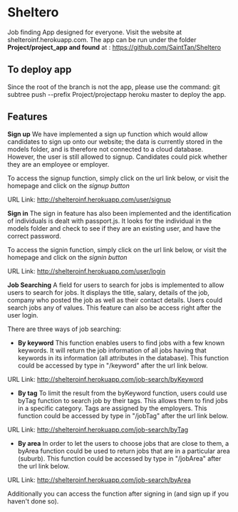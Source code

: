 # Sheltero
Job finding App designed for everyone. Visit the website at shelteroinf.herokuapp.com. The app can be run under the folder **Project/project_app and found** at : https://github.com/SaintTan/Sheltero

## To deploy app
Since the root of the branch is not the app, please use the command:
git subtree push --prefix Project/projectapp heroku master
to deploy the app.


## Features
**Sign up**
We have implemented a sign up function which would allow candidates to sign up onto our website; the data is currently stored in the models folder, and is therefore not connected to a cloud database. However, the user is still allowed to signup. Candidates could pick whether they are an employee or employer.

To access the signup function, simply click on the url link below, or visit the homepage and click on the *signup button*

URL Link: http://shelteroinf.herokuapp.com/user/signup

**Sign in**
The sign in feature has also been implemented and the identification of individuals is dealt with passport.js. It looks for the individual in the models folder and check to see if they are an existing user, and have the correct password.

To access the signin function, simply click on the url link below, or visit the homepage and click on the *signin button*

URL Link: http://shelteroinf.herokuapp.com/user/login

**Job Searching**
A field for users to search for jobs is implemented to allow users to search for jobs. It displays the title, salary, details of the job, company who posted the job as well as their contact details. Users could search jobs any of values. This feature can also be access right after the user login.

There are three ways of job searching:

- **By keyword**
This function enables users to find jobs with a few known keywords. It will return the job information of all jobs having that keywords in its information (all attributes in the database).
This function could be accessed by type in "/keyword" after the url link below.

URL Link: http://shelteroinf.herokuapp.com/job-search/byKeyword

- **By tag**
To limit the result from the byKeyword function, users could use byTag function to search job by their tags. This allows them to find jobs in a specific category. Tags are assigned by the employers.
This function could be accessed by type in "/jobTag" after the url link below.

URL Link: http://shelteroinf.herokuapp.com/job-search/byTag

- **By area**
In order to let the users to choose jobs that are close to them, a byArea function could be used to return jobs that are in a particular area (suburb). This function could be accessed by type in "/jobArea" after the url link below.

URL Link: http://shelteroinf.herokuapp.com/job-search/byArea

Additionally you can access the function after signing in (and sign up if you haven't done so).
